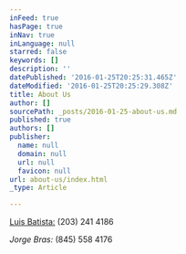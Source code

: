 ```yaml
---
inFeed: true
hasPage: true
inNav: true
inLanguage: null
starred: false
keywords: []
description: ''
datePublished: '2016-01-25T20:25:31.465Z'
dateModified: '2016-01-25T20:25:29.308Z'
title: About Us
author: []
sourcePath: _posts/2016-01-25-about-us.md
published: true
authors: []
publisher:
  name: null
  domain: null
  url: null
  favicon: null
url: about-us/index.html
_type: Article

---
```

[Luis Batista:][0] (203) 241 4186

_Jorge Bras:_ (845) 558 4176

[0]: luis_batista@live.com